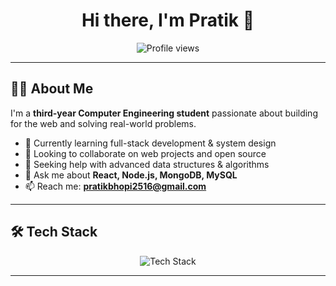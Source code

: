 <h1 align="center">Hi there, I'm Pratik 👋</h1>

<p align="center">
  <img src="https://komarev.com/ghpvc/?username=PratikBhopi&label=Profile%20views&color=0e75b6&style=flat" alt="Profile views" />
</p>

---

## 👨‍💻 About Me

I'm a **third-year Computer Engineering student** passionate about building for the web and solving real-world problems.

- 🌱 Currently learning full-stack development & system design  
- 👯 Looking to collaborate on web projects and open source  
- 🤔 Seeking help with advanced data structures & algorithms  
- 💬 Ask me about **React, Node.js, MongoDB, MySQL**  
- 📫 Reach me: **pratikbhopi2516@gmail.com**

---

## 🛠️ Tech Stack

<p align="center">
  <img src="https://skillicons.dev/icons?i=c,cpp,java,html,css,js,react,nodejs,mongodb,mysql" alt="Tech Stack" />
</p>

---

